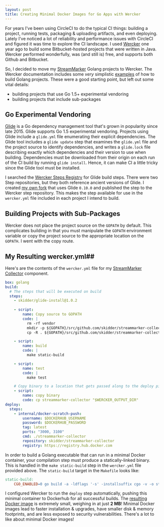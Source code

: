 ```yaml
---
layout: post
title: Creating Minimal Docker Images for Go Apps with Wercker
---
```


For years I've been using CircleCI to do the typical CI things: building a project, running tests, packaging & uploading artifacts, and even deploying. Lately I've noticed a lot of reliability and performance issues with CircleCI and figured it was time to explore the CI landscape.  I used [Wercker](https://www.wercker.com) one year ago to build some Bitbucket-hosted projects that were written in Java. Wercker performed wonderfully, was (and still is) free, and supports both Github and Bitbucket.

So, I decided to move my [StreamMarker](https://github.com/skidder/streammarker) Golang projects to Wercker. The Wercker documentation includes some *very* simplistic [examples](http://devcenter.wercker.com/docs/languages/golang.html) of how to build Golang projects. These were a good starting point, but left out some vital details:

 * building projects that use Go 1.5+ experimental vendoring
 * building projects that include sub-packages

## Go Experimental Vendoring ##
[Glide](https://github.com/Masterminds/glide) is a Go dependency management tool that's grown in popularity since late 2015. Glide supports Go 1.5 experimental vendoring. Projects using Glide include a `glide.yml` file enumerating their explicit dependencies. The Glide tool includes a `glide update` step that examines the `glide.yml` file and the project source to identify dependencies, and writes a `glide.lock` file describing exactly which dependencies and their version to use when building. Dependencies must be downloaded from their origin on each run of the CI build by running `glide install`. Hence, it can make CI a little tricky since the Glide tool must be installed.

I searched the [Wercker Steps Registry](https://app.wercker.com/#explore/steps) for Glide build steps.  There were two Step repositories, but they both reference ancient versions of Glide. I created [my own fork](https://github.com/skidder/step-glide-install) that uses Glide `0.10.0` and published the step to the Wercker step repository. This makes the step available for use in the `wercker.yml` file included in each project I intend to build.

## Building Projects with Sub-Packages ##
Wercker does not place the project source on the `GOPATH` by default.  This complicates building in that you must manipulate the `GOPATH` environment variable or copy the project source to the appropriate location on the `GOPATH`. I went with the copy route.

## My Resulting wercker.yml##
Here's are the contents of the `wercker.yml` file for my [StreamMarker Collector](https://github.com/skidder/streammarker-collector) component.

```yaml
box: golang
build:
  # The steps that will be executed on build
  steps:
    - skidder/glide-install@1.0.2
  
    - script:
        name: Copy source to GOPATH
        code: |
          rm -rf vendor
          mkdir -p ${GOPATH}/src/github.com/skidder/streammarker-collector
          cp -R . ${GOPATH}/src/github.com/skidder/streammarker-collector

    - script:
        name: build
        code: |
          make static-build

    - script:
        name: test
        code: |
          make test

    # Copy binary to a location that gets passed along to the deploy pipeline
    - script:
        name: copy binary
        code: cp streammarker-collector "$WERCKER_OUTPUT_DIR"
deploy:
  steps:
    - internal/docker-scratch-push:
        username: $DOCKERHUB_USERNAME
        password: $DOCKERHUB_PASSWORD
        tag: latest
        ports: "3000, 3100"
        cmd: ./streammarker-collector
        repository: skidder/streammarker-collector
        registry: https://registry.hub.docker.com

```

In order to build a Golang executable that can run in a minimal Docker container, your compilation step must produce a statically-linked binary. This is handled in the `make static-build` step in the `wercker.yml` file provided above.  The `static-build` target in the `Makefile` looks like:

```Makefile
static-build:
	CGO_ENABLED=0 go build -a -ldflags '-s' -installsuffix cgo -v -o streammarker-collector
```

I configured Wercker to run the `deploy` step automatically, pushing this minimal container to Dockerhub for all successful builds. The [resulting Docker image](https://hub.docker.com/r/skidder/streammarker-collector/tags/) is extremely small, weighing in at just **2 MB**!  Minimal Docker images lead to faster installation & upgrades, have smaller disk & memory footprints, and are less exposed to security vulnerabilities. There's a lot to like about minimal Docker images!
